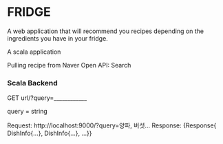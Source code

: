 # FRIDGE

A web application that will recommend you recipes depending on the ingredients you have in your fridge. 

A scala application

Pulling recipe from Naver Open API: Search

### Scala Backend

GET url/?query=____________

query = string

Request: http://localhost:9000/?query=양파, 버섯...
Response: {Response{ DishInfo{...}, DishInfo{...}, ...}} 

